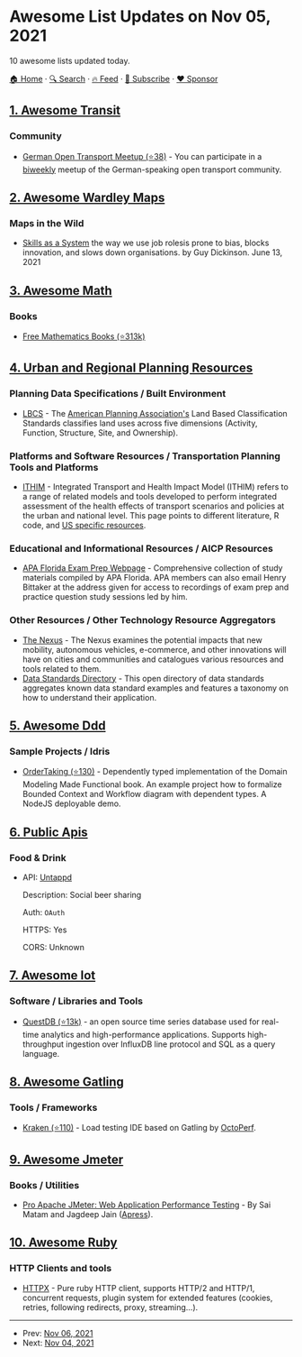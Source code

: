# Awesome List Updates on Nov 05, 2021

10 awesome lists updated today.

[🏠 Home](/README.md) · [🔍 Search](https://www.trackawesomelist.com/search/) · [🔥 Feed](https://www.trackawesomelist.com/rss.xml) · [📮 Subscribe](https://trackawesomelist.us17.list-manage.com/subscribe?u=d2f0117aa829c83a63ec63c2f&id=36a103854c) · [❤️  Sponsor](https://github.com/sponsors/theowenyoung)



## [1. Awesome Transit](/content/CUTR-at-USF/awesome-transit/README.md)

### Community

*   [German Open Transport Meetup (⭐38)](https://github.com/transportkollektiv/meetup/wiki) - You can participate in a [biweekly](https://hackmd.okfn.de/opentransportmeetup#) meetup of the German-speaking open transport community.

## [2. Awesome Wardley Maps](/content/wardley-maps-community/awesome-wardley-maps/README.md)

### Maps in the Wild

*   [Skills as a System](https://www.linkedin.com/pulse/skills-system-guy-dickinson/) the way we use job rolesis prone to bias, blocks innovation, and slows down organisations. by Guy Dickinson. June 13, 2021

## [3. Awesome Math](/content/rossant/awesome-math/README.md)

### Books

*   [Free Mathematics Books (⭐313k)](https://github.com/EbookFoundation/free-programming-books/blob/master/books/free-programming-books-subjects.md#mathematics)

## [4. Urban and Regional Planning Resources](/content/APA-Technology-Division/urban-and-regional-planning-resources/README.md)

### Planning Data Specifications / Built Environment

*   [LBCS](https://www.planning.org/lbcs/standards/) - The [American Planning Association's](https://www.planning.org/) Land Based Classification Standards classifies land uses across five dimensions (Activity, Function, Structure, Site, and Ownership).

### Platforms and Software Resources / Transportation Planning Tools and Platforms

*   [ITHIM](https://www.mrc-epid.cam.ac.uk/research/research-areas/public-health-modelling/ithim) - Integrated Transport and Health Impact Model (ITHIM) refers to a range of related models and tools developed to perform integrated assessment of the health effects of transport scenarios and policies at the urban and national level. This page points to different literature, R code, and [US specific resources](https://skylab.cdph.ca.gov/HealthyMobilityOptionTool-ITHIM/).

### Educational and Informational Resources / AICP Resources

*   [APA Florida Exam Prep Webpage](https://florida.planning.org/professional-growth/aicp-exam-preparation/aicp-exam-study-links/) - Comprehensive collection of study materials compiled by APA Florida. APA members can also email Henry Bittaker at the address given for access to recordings of exam prep and practice question study sessions led by him.

### Other Resources / Other Technology Resource Aggregators

*   [The Nexus](https://www.urbanismnext.org/the-nexus) - The Nexus examines the potential impacts that new mobility, autonomous vehicles, e-commerce, and other innovations will have on cities and communities and catalogues various resources and tools related to them.
*   [Data Standards Directory](http://datastandards.directory/) - This open directory of data standards aggregates known data standard examples and features a taxonomy on how to understand their application.

## [5. Awesome Ddd](/content/heynickc/awesome-ddd/README.md)

### Sample Projects / Idris

*   [OrderTaking (⭐130)](http://github.com/andorp/order-taking) - Dependently typed implementation of the Domain Modeling Made Functional book. An example project how to formalize Bounded Context and Workflow diagram with dependent types. A NodeJS deployable demo.

## [6. Public Apis](/content/public-apis/public-apis/README.md)

### Food & Drink

- API: [Untappd](https://untappd.com/api/docs)

  Description: Social beer sharing

  Auth: `OAuth`

  HTTPS: Yes

  CORS: Unknown



## [7. Awesome Iot](/content/HQarroum/awesome-iot/README.md)

### Software / Libraries and Tools

*   [QuestDB (⭐13k)](https://github.com/questdb/questdb) - an open source time series database used for real-time analytics and high-performance applications. Supports high-throughput ingestion over InfluxDB line protocol and SQL as a query language.

## [8. Awesome Gatling](/content/aliesbelik/awesome-gatling/README.md)

### Tools / Frameworks

*   [Kraken (⭐110)](https://github.com/OctoPerf/kraken) - Load testing IDE based on Gatling by [OctoPerf](https://octoperf.com/categories/kraken/).

## [9. Awesome Jmeter](/content/aliesbelik/awesome-jmeter/README.md)

### Books / Utilities

*   [Pro Apache JMeter: Web Application Performance Testing](https://books.google.com/books?id=YJ4xDwAAQBAJ) - By Sai Matam and Jagdeep Jain ([Apress](https://link.springer.com/book/10.1007/978-1-4842-2961-3)).

## [10. Awesome Ruby](/content/markets/awesome-ruby/README.md)

### HTTP Clients and tools

*   [HTTPX](https://gitlab.com/honeyryderchuck/httpx) - Pure ruby HTTP client, supports HTTP/2 and HTTP/1, concurrent requests, plugin system for extended features (cookies, retries, following redirects, proxy, streaming...).

---

- Prev: [Nov 06, 2021](/content/2021/11/06/README.md)
- Next: [Nov 04, 2021](/content/2021/11/04/README.md)